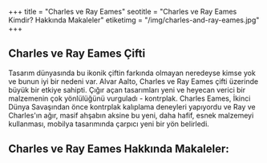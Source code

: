 +++
title = "Charles ve Ray Eames"
seotitle = "Charles ve Ray Eames Kimdir? Hakkında Makaleler"
etiketimg = "/img/charles-and-ray-eames.jpg"
+++

## Charles ve Ray Eames Çifti
Tasarım dünyasında bu ikonik çiftin farkında olmayan neredeyse kimse yok ve bunun iyi bir nedeni var. Alvar Aalto, Charles ve Ray Eames çifti üzerinde büyük bir etkiye sahipti. Çığır açan tasarımları yeni ve heyecan verici bir malzemenin çok yönlülüğünü vurguladı - kontrplak. Charles Eames, İkinci Dünya Savaşından önce kontrplak kalıplama deneyleri yapıyordu ve Ray ve Charles'ın ağır, masif ahşabın aksine bu yeni, daha hafif, esnek malzemeyi kullanması, mobilya tasarımında çarpıcı yeni bir yön belirledi.

## Charles ve Ray Eames Hakkında Makaleler:
